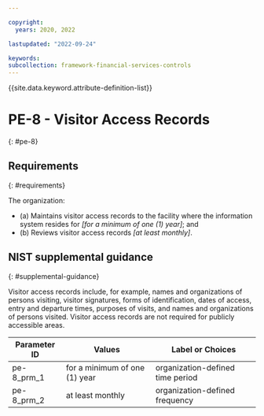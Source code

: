 ```yaml
---

copyright:
  years: 2020, 2022

lastupdated: "2022-09-24"

keywords: 
subcollection: framework-financial-services-controls
---
```


{{site.data.keyword.attribute-definition-list}}

         
# PE-8 - Visitor Access Records
{: #pe-8}

## Requirements
{: #requirements}

The organization:

- (a) Maintains visitor access records to the facility where the information system resides for _[for a minimum of one (1) year]_; and
- (b) Reviews visitor access records _[at least monthly]_.

## NIST supplemental guidance
{: #supplemental-guidance}

Visitor access records include, for example, names and organizations of persons visiting, visitor signatures, forms of identification, dates of access, entry and departure times, purposes of visits, and names and organizations of persons visited. Visitor access records are not required for publicly accessible areas.

| Parameter ID | Values | Label or Choices |
|---|---|---|
| pe-8_prm_1 | for a minimum of one (1) year | organization-defined time period |
| pe-8_prm_2 | at least monthly | organization-defined frequency |

